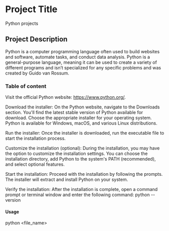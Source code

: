 # Project Title
Python projects
## Project Description
Python is a computer programming language often used to build websites and software, automate tasks, and conduct data analysis. Python is a general-purpose language, meaning it can be used to create a variety of different programs and isn’t specialized for any specific problems and was created by Guido van Rossum.
### Table of content
Visit the official Python website: https://www.python.org/.

Download the installer: On the Python website, navigate to the Downloads section. You'll find the latest stable version of Python available for download. Choose the appropriate installer for your operating system. Python is available for Windows, macOS, and various Linux distributions.

Run the installer: Once the installer is downloaded, run the executable file to start the installation process.

Customize the installation (optional): During the installation, you may have the option to customize the installation settings. You can choose the installation directory, add Python to the system's PATH (recommended), and select optional features.

Start the installation: Proceed with the installation by following the prompts. The installer will extract and install Python on your system.

Verify the installation: After the installation is complete, open a command prompt or terminal window and enter the following command:
python --version
#### Usage
python <file_name>
